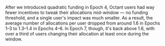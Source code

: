 
After we introduced quadratic funding in Epoch 4, Octant users had way fewer incentives to tweak their allocations mid-window — no funding threshold, and a single user's impact was much smaller. As a result, the average number of allocations per user dropped from around 1.6 in Epochs 1–3 to 1.3–1.4 in Epochs 4–6. In Epoch 7, though, it's back above 1.6, with over a third of users changing their allocation at least once during the window.